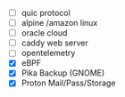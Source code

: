 - [ ] quic protocol
- [ ] alpine /amazon linux
- [ ] oracle cloud
- [ ] caddy web server
- [ ] opentelemetry
- [x] eBPF
- [x] Pika Backup (GNOME)
- [x] Proton Mail/Pass/Storage